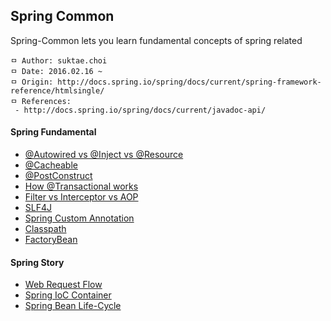 ## Spring Common
Spring-Common lets you learn fundamental concepts of spring related

```
ㅁ Author: suktae.choi
ㅁ Date: 2016.02.16 ~
ㅁ Origin: http://docs.spring.io/spring/docs/current/spring-framework-reference/htmlsingle/
ㅁ References:
 - http://docs.spring.io/spring/docs/current/javadoc-api/
```

#### Spring Fundamental
 - [@Autowired vs @Inject vs @Resource](https://github.com/agongi/study/tree/master/spring-common/autowired-inject-resource/)
 - [@Cacheable](https://github.com/agongi/study/tree/master/spring-common/cacheable/)
 - [@PostConstruct](https://github.com/agongi/study/tree/master/spring-common/post-construct)
 - [How @Transactional works](https://github.com/agongi/study/tree/master/spring-common/how-transactional-works/)
 - [Filter vs Interceptor vs AOP](https://github.com/agongi/study/tree/master/spring-common/filter-interceptor-aop/)
 - [SLF4J](https://sonegy.wordpress.com/2014/05/23/how-to-slf4j/)
 - [Spring Custom Annotation](https://github.com/agongi/study/tree/master/spring-common/spring-custom-annotation/)
 - [Classpath](https://github.com/agongi/study/tree/master/spring-common/classpath/)
 - [FactoryBean](https://github.com/agongi/study/tree/master/spring-common/factory-bean/)

#### Spring Story
 - [Web Request Flow](https://github.com/agongi/study/tree/master/spring-common/web-request-flow/)
 - [Spring IoC Container](https://github.com/agongi/study/tree/master/spring-common/spring-ioc-container/)
 - [Spring Bean Life-Cycle](https://github.com/agongi/study/tree/master/spring-common/spring-bean-life-cycle/)

